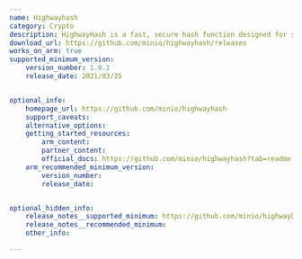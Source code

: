 ```yaml
---
name: Highwayhash
category: Crypto
description: HighwayHash is a fast, secure hash function designed for speed and security, suitable for use in checksums, hash tables and fingerprinting.
download_url: https://github.com/minio/highwayhash/releases
works_on_arm: true
supported_minimum_version:
    version_number: 1.0.2
    release_date: 2021/03/25


optional_info:
    homepage_url: https://github.com/minio/highwayhash
    support_caveats:
    alternative_options:
    getting_started_resources:
        arm_content:
        partner_content:
        official_docs: https://github.com/minio/highwayhash?tab=readme-ov-file#installation
    arm_recommended_minimum_version:
        version_number:
        release_date:


optional_hidden_info:
    release_notes__supported_minimum: https://github.com/minio/highwayhash/releases/tag/v1.0.2
    release_notes__recommended_minimum:
    other_info:

---
```

